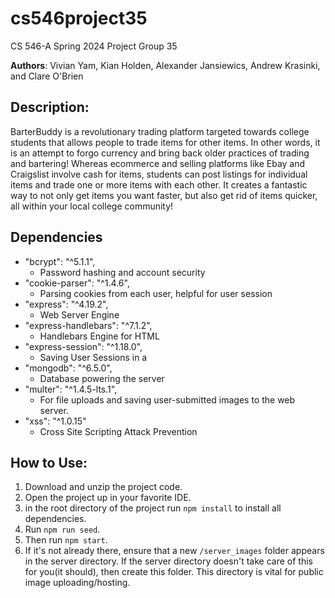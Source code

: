 # cs546project35
CS 546-A Spring 2024 Project Group 35

**Authors**: Vivian Yam, Kian Holden, Alexander Jansiewics, Andrew Krasinki, and Clare O'Brien  

## Description:
BarterBuddy is a revolutionary trading platform targeted towards college students that allows people to trade items for other items. In other words, it is an attempt to forgo currency and bring back older practices of trading and bartering!
Whereas ecommerce and selling platforms like Ebay and Craigslist involve cash for items, students can post listings for individual items and trade one or more items with each other. It creates a fantastic way to not only get items you want faster, but also get rid of items quicker, all within your local college community!

## Dependencies

- "bcrypt": "^5.1.1",
  - Password hashing and account security
- "cookie-parser": "^1.4.6",
  - Parsing cookies from each user, helpful for user session
- "express": "^4.19.2",
  - Web Server Engine
- "express-handlebars": "^7.1.2",
  - Handlebars Engine for HTML
- "express-session": "^1.18.0",
  - Saving User Sessions in a 
- "mongodb": "^6.5.0",
  - Database powering the server
- "multer": "^1.4.5-lts.1",
  - For file uploads and saving user-submitted images to the web server.
- "xss": "^1.0.15"
  - Cross Site Scripting Attack Prevention

## How to Use:

1. Download and unzip the project code.
2. Open the project up in your favorite IDE. 
3. in the root directory of the project run `npm install` to install all dependencies.
4. Run `npm run seed`.
5. Then run `npm start`.
6. If it's not already there, ensure that a new `/server_images` folder appears in the server directory. If the server directory doesn't take care of this for you(it should), then create this folder. This directory is vital for public image uploading/hosting.
